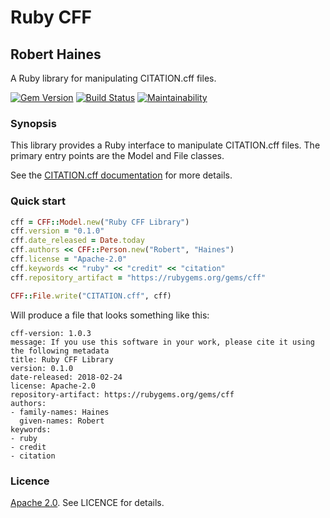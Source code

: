 # Ruby CFF
## Robert Haines

A Ruby library for manipulating CITATION.cff files.

[![Gem Version](https://badge.fury.io/rb/cff.svg)](https://badge.fury.io/rb/cff)
[![Build Status](https://travis-ci.org/citation-file-format/ruby-cff.svg?branch=master)](https://travis-ci.org/citation-file-format/ruby-cff)
[![Maintainability](https://api.codeclimate.com/v1/badges/6bb4c661bfb4971260ba/maintainability)](https://codeclimate.com/github/citation-file-format/ruby-cff/maintainability)

### Synopsis

This library provides a Ruby interface to manipulate CITATION.cff files. The primary entry points are the Model and File classes.

See the [CITATION.cff documentation](https://citation-file-format.github.io/) for more details.

### Quick start

```ruby
cff = CFF::Model.new("Ruby CFF Library")
cff.version = "0.1.0"
cff.date_released = Date.today
cff.authors << CFF::Person.new("Robert", "Haines")
cff.license = "Apache-2.0"
cff.keywords << "ruby" << "credit" << "citation"
cff.repository_artifact = "https://rubygems.org/gems/cff"

CFF::File.write("CITATION.cff", cff)
```

Will produce a file that looks something like this:

```
cff-version: 1.0.3
message: If you use this software in your work, please cite it using the following metadata
title: Ruby CFF Library
version: 0.1.0
date-released: 2018-02-24
license: Apache-2.0
repository-artifact: https://rubygems.org/gems/cff
authors:
- family-names: Haines
  given-names: Robert
keywords:
- ruby
- credit
- citation
```

### Licence

[Apache 2.0](http://www.apache.org/licenses/). See LICENCE for details.
